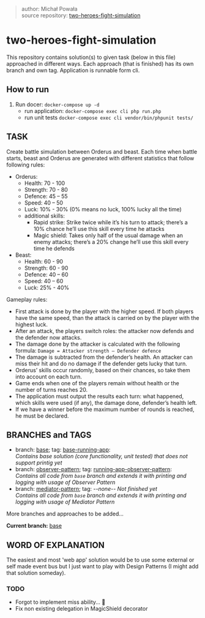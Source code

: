 > author: Michał Powała <br>
> source repository: [two-heroes-fight-simulation](https://github.com/Crix4lis/two-heroes-fight-simulation)

# two-heroes-fight-simulation
This repository contains solution(s) to given task (below in this file) approached in different ways.
Each approach (that is finished) has its own branch and own tag. Application is runnable form cli.

## How to run
1. Run docer: `docker-compose up -d`
    - run application: `docker-compose exec cli php run.php`
    - run unit tests `docker-compose exec cli vendor/bin/phpunit tests/`

## TASK
Create battle simulation between Orderus and beast. Each time when battle starts, beast and Orderus
are generated with different statistics that follow following rules:
- Orderus:
    - Health: 70 - 100
    - Strength: 70 - 80
    - Defence: 45 – 55
    - Speed: 40 – 50
    - Luck: 10% - 30% (0% means no luck, 100% lucky all the time)
    - additional skills:
        - Rapid strike: Strike twice while it’s his turn to attack; there’s a 10% chance
        he’ll use this skill every time he attacks
        - Magic shield: Takes only half of the usual damage when an enemy attacks;
        there’s a 20% change he’ll use this skill every time he defends
- Beast:
    - Health: 60 - 90
    - Strength: 60 - 90
    - Defence: 40 – 60
    - Speed: 40 – 60
    - Luck: 25% - 40%

Gameplay rules:
- First attack is done by the player with the higher speed. If both players have
   the same speed, than the attack is carried on by the player with the highest luck.
- After an attack, the players switch roles: the attacker now defends and the
   defender now attacks.
- The damage done by the attacker is calculated with the following formula:
   `Damage = Attacker strength – Defender defence`
- The damage is subtracted from the defender’s health. An attacker can miss their
hit and do no damage if the defender gets lucky that turn.
- Orderus’ skills occur randomly, based on their chances, so take them into
account on each turn.
- Game ends when one of the players remain without health or the number of
turns reaches 20.
- The application must output the results each turn: what
happened, which skills were used (if any), the damage done, defender’s health
left.
- If we have a winner before the maximum number of rounds is reached, he must
be declared.

## BRANCHES and TAGS
 - branch: [base](https://github.com/Crix4lis/two-heroes-fight-simulation/tree/base); tag: [base-running-app](https://github.com/Crix4lis/two-heroes-fight-simulation/tree/base-running-app):<br>
 *Contains base solution (core functionality, unit tested) that does not support printig yet*
 - branch: [observer-pattern](https://github.com/Crix4lis/two-heroes-fight-simulation/tree/observer-pattern); tag: [running-app-observer-pattern](https://github.com/Crix4lis/two-heroes-fight-simulation/tree/running-app-observer-pattern):<br>
 *Contains all code from `base` branch and extends it with printing and logging with usage of Observer Pattern*
 - branch: [mediator-pattern](https://github.com/Crix4lis/two-heroes-fight-simulation/tree/mediator-pattern); tag: *--none-- Not finished yet*<br>
 *Contains all code from `base` branch and extends it with printing and logging with usage of Mediator Pattern*

More branches and approaches to be added...
 
**Current branch:** [base](https://github.com/Crix4lis/two-heroes-fight-simulation/tree/base)

## WORD OF EXPLANATION
The easiest and most 'web app' solution would be to use some external or self made
event bus but I just want to play with Design Patterns (I might add that solution someday).

### TODO
- Forgot to implement miss ability... 💩
- Fix non existing delegation in MagicShield decorator

